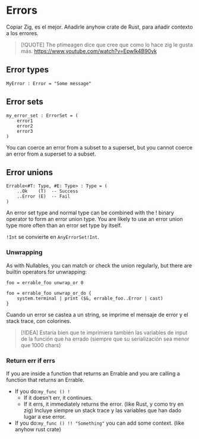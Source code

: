 # Errors

Copiar Zig, es el mejor.
Añadirle anyhow crate de Rust, para añadir contexto a los errores.

>[!QUOTE]
>The ptimeagen dice que cree que como lo hace zig le gusta más.
> https://www.youtube.com/watch?v=Epwlk4B90vk


## Error types

```
MyError : Error = "Some message"
```


## Error sets

```
my_error_set : ErrorSet = (
	error1
	error2
	error3
)
```

You can coerce an error from a subset to a superset, but you cannot coerce an
error from a superset to a subset.


## Error unions

```
Errable<#T: Type, #E: Type> : Type = (
	..Ok    (T)  -- Success
	..Error (E)  -- Fail
)
```

An error set type and normal type can be combined with the ! binary operator to
form an error union type. You are likely to use an error union type more often
than an error set type by itself.

`!Int` se convierte en `AnyErrorSet!Int`.


### Unwrapping

As with Nullables, you can match or check the union regularly, but there are
builtin operators for unwrapping:

```
foo = errable_foo unwrap_or 0

foo = errable_foo unwrap_or_do {
    system.terminal | print ($&, errable_foo..Error | cast)
}
```

Cuando un error se castea a un string, se imprime el mensaje de error y el stack trace, con colorines.

> [!IDEA]
> Estaría bien que te imprimiera también las variables de input de la función
> que ha errado (siempre que su serialización sea menor que 1000 chars)


### Return err if errs

If you are inside a function that returns an Errable and you are calling a function that returns an Errable.

- If you do:`my_func () !`
	- If it doesn't err, it continues.
	- If it errs, it immediately returns the error. (like Rust, y como try en zig)
		Incluye siempre un stack trace y las variables que han dado lugar a ese error.
- If you do:`my_func () !! "Something"` you can add some context. (like anyhow rust crate)

